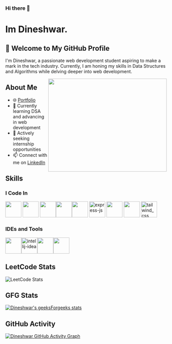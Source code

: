 ### Hi there 👋

# Im Dineshwar.

## 👋 Welcome to My GitHub Profile

I'm Dineshwar, a passionate web development student aspiring to make a mark in the tech industry. Currently, I am honing my skills in Data Structures and Algorithms while delving deeper into web development.

<img align="right" width="370" height="290" src="https://media.giphy.com/media/v1.Y2lkPTc5MGI3NjExMmtpcG45eGRwaHc0dW53c3ZweXVjNmtsN242MTJ3OGo0cW1wYXNhaCZlcD12MV9pbnRlcm5hbF9naWZfYnlfaWQmY3Q9Zw/qgQUggAC3Pfv687qPC/giphy.gif">


## About Me

- 🌐 [Portfolio](https://portfolio-dineshwar.netlify.app/)
- 🌱 Currently learning DSA and advancing in web development
- 💼 Actively seeking internship opportunities
- 📫 Connect with me on [LinkedIn](https://www.linkedin.com/in/dineshwar19/)

## Skills

### I Code In

<img height="50" width="50" src="https://img.icons8.com/color/48/000000/java-coffee-cup-logo.png" /> <img height="50" width="50" src="https://img.icons8.com/color/48/000000/html-5.png" /> <img height="50" width="50" src="https://img.icons8.com/color/48/000000/css3.png" /><img height="50" width="50" src="https://img.icons8.com/color/48/000000/javascript.png"/><img height="50" width="50" src="https://img.icons8.com/color/48/000000/react-native.png"/>
<img width="50" height="50" src="https://img.icons8.com/ios/50/express-js.png" alt="express-js"/> <img height="50" width="50" src="https://img.icons8.com/color/48/000000/nodejs.png"/>
<img height="50" width="50" src="https://img.icons8.com/color/48/000000/mongodb.png"/>
<img width="50" height="50" src="https://img.icons8.com/fluency/48/tailwind_css.png" alt="tailwind_css"/>

### IDEs and Tools

<img height="50" width="50" src="https://img.icons8.com/color/48/000000/visual-studio-code-2019.png"/><img width="50" height="50" src="https://img.icons8.com/color/48/intellij-idea.png" alt="intellij-idea"/><img height="50" width="50" src="https://img.icons8.com/color/50/000000/git.png"/><img height="50" src="https://img.shields.io/badge/Netlify-00C7B7?style=for-the-badge&logo=netlify&logoColor=white"/>

## LeetCode Stats

![LeetCode Stats](https://leetcard.jacoblin.cool/Dineshwar19?theme=light&font=Anek%20Kannada&ext=heatmap)

## GFG Stats

[![Dineshwar's geeksForgeeks stats](https://geeks-for-geeks-stats-api-napiyo.vercel.app/?userName=ncsdineshwar19)](https://github.com/napiyo/geeksForGeeksStatsAPI)

## GitHub Activity

[![Dineshwar GitHub Activity Graph](https://github-readme-activity-graph.vercel.app/graph?username=dineshwar19&bg_color=000000&color=ffffff&line=ffec70&point=ffffff&area=true&hide_border=true)](https://github.com/ashutosh00710/github-readme-activity-graph)


